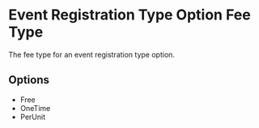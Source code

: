 # Event Registration Type Option Fee Type <Badge text="string" vertical="middle" />
The fee type for an event registration type option.

## Options
* Free
* OneTime
* PerUnit